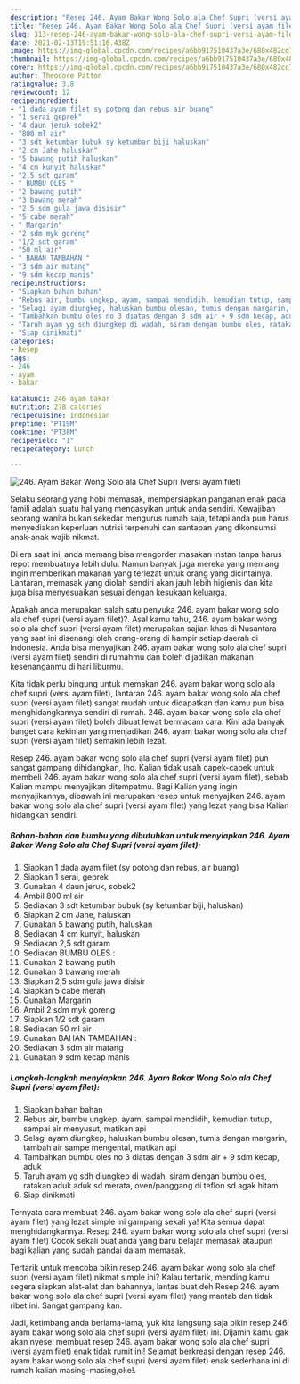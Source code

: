 ```yaml
---
description: "Resep 246. Ayam Bakar Wong Solo ala Chef Supri (versi ayam filet) Sederhana dan Mudah Dibuat"
title: "Resep 246. Ayam Bakar Wong Solo ala Chef Supri (versi ayam filet) Sederhana dan Mudah Dibuat"
slug: 313-resep-246-ayam-bakar-wong-solo-ala-chef-supri-versi-ayam-filet-sederhana-dan-mudah-dibuat
date: 2021-02-13T19:51:16.438Z
image: https://img-global.cpcdn.com/recipes/a6bb917510437a3e/680x482cq70/246-ayam-bakar-wong-solo-ala-chef-supri-versi-ayam-filet-foto-resep-utama.jpg
thumbnail: https://img-global.cpcdn.com/recipes/a6bb917510437a3e/680x482cq70/246-ayam-bakar-wong-solo-ala-chef-supri-versi-ayam-filet-foto-resep-utama.jpg
cover: https://img-global.cpcdn.com/recipes/a6bb917510437a3e/680x482cq70/246-ayam-bakar-wong-solo-ala-chef-supri-versi-ayam-filet-foto-resep-utama.jpg
author: Theodore Patton
ratingvalue: 3.8
reviewcount: 12
recipeingredient:
- "1 dada ayam filet sy potong dan rebus air buang"
- "1 serai geprek"
- "4 daun jeruk sobek2"
- "800 ml air"
- "3 sdt ketumbar bubuk sy ketumbar biji haluskan"
- "2 cm Jahe haluskan"
- "5 bawang putih haluskan"
- "4 cm kunyit haluskan"
- "2,5 sdt garam"
- " BUMBU OLES "
- "2 bawang putih"
- "3 bawang merah"
- "2,5 sdm gula jawa disisir"
- "5 cabe merah"
- " Margarin"
- "2 sdm myk goreng"
- "1/2 sdt garam"
- "50 ml air"
- " BAHAN TAMBAHAN "
- "3 sdm air matang"
- "9 sdm kecap manis"
recipeinstructions:
- "Siapkan bahan bahan"
- "Rebus air, bumbu ungkep, ayam, sampai mendidih, kemudian tutup, sampai air menyusut, matikan api"
- "Selagi ayam diungkep, haluskan bumbu olesan, tumis dengan margarin, tambah air sampe mengental, matikan api"
- "Tambahkan bumbu oles no 3 diatas dengan 3 sdm air + 9 sdm kecap, aduk"
- "Taruh ayam yg sdh diungkep di wadah, siram dengan bumbu oles, ratakan aduk aduk sd merata, oven/panggang di teflon sd agak hitam"
- "Siap dinikmati"
categories:
- Resep
tags:
- 246
- ayam
- bakar

katakunci: 246 ayam bakar 
nutrition: 278 calories
recipecuisine: Indonesian
preptime: "PT19M"
cooktime: "PT38M"
recipeyield: "1"
recipecategory: Lunch

---
```



![246. Ayam Bakar Wong Solo ala Chef Supri (versi ayam filet)](https://img-global.cpcdn.com/recipes/a6bb917510437a3e/680x482cq70/246-ayam-bakar-wong-solo-ala-chef-supri-versi-ayam-filet-foto-resep-utama.jpg)

Selaku seorang yang hobi memasak, mempersiapkan panganan enak pada famili adalah suatu hal yang mengasyikan untuk anda sendiri. Kewajiban seorang  wanita bukan sekedar mengurus rumah saja, tetapi anda pun harus menyediakan keperluan nutrisi terpenuhi dan santapan yang dikonsumsi anak-anak wajib nikmat.

Di era  saat ini, anda memang bisa mengorder masakan instan tanpa harus repot membuatnya lebih dulu. Namun banyak juga mereka yang memang ingin memberikan makanan yang terlezat untuk orang yang dicintainya. Lantaran, memasak yang diolah sendiri akan jauh lebih higienis dan kita juga bisa menyesuaikan sesuai dengan kesukaan keluarga. 



Apakah anda merupakan salah satu penyuka 246. ayam bakar wong solo ala chef supri (versi ayam filet)?. Asal kamu tahu, 246. ayam bakar wong solo ala chef supri (versi ayam filet) merupakan sajian khas di Nusantara yang saat ini disenangi oleh orang-orang di hampir setiap daerah di Indonesia. Anda bisa menyajikan 246. ayam bakar wong solo ala chef supri (versi ayam filet) sendiri di rumahmu dan boleh dijadikan makanan kesenanganmu di hari liburmu.

Kita tidak perlu bingung untuk memakan 246. ayam bakar wong solo ala chef supri (versi ayam filet), lantaran 246. ayam bakar wong solo ala chef supri (versi ayam filet) sangat mudah untuk didapatkan dan kamu pun bisa menghidangkannya sendiri di rumah. 246. ayam bakar wong solo ala chef supri (versi ayam filet) boleh dibuat lewat bermacam cara. Kini ada banyak banget cara kekinian yang menjadikan 246. ayam bakar wong solo ala chef supri (versi ayam filet) semakin lebih lezat.

Resep 246. ayam bakar wong solo ala chef supri (versi ayam filet) pun sangat gampang dihidangkan, lho. Kalian tidak usah capek-capek untuk membeli 246. ayam bakar wong solo ala chef supri (versi ayam filet), sebab Kalian mampu menyajikan ditempatmu. Bagi Kalian yang ingin menyajikannya, dibawah ini merupakan resep untuk menyajikan 246. ayam bakar wong solo ala chef supri (versi ayam filet) yang lezat yang bisa Kalian hidangkan sendiri.

<!--inarticleads1-->

##### Bahan-bahan dan bumbu yang dibutuhkan untuk menyiapkan 246. Ayam Bakar Wong Solo ala Chef Supri (versi ayam filet):

1. Siapkan 1 dada ayam filet (sy potong dan rebus, air buang)
1. Siapkan 1 serai, geprek
1. Gunakan 4 daun jeruk, sobek2
1. Ambil 800 ml air
1. Sediakan 3 sdt ketumbar bubuk (sy ketumbar biji, haluskan)
1. Siapkan 2 cm Jahe, haluskan
1. Gunakan 5 bawang putih, haluskan
1. Sediakan 4 cm kunyit, haluskan
1. Sediakan 2,5 sdt garam
1. Sediakan  BUMBU OLES :
1. Gunakan 2 bawang putih
1. Gunakan 3 bawang merah
1. Siapkan 2,5 sdm gula jawa disisir
1. Siapkan 5 cabe merah
1. Gunakan  Margarin
1. Ambil 2 sdm myk goreng
1. Siapkan 1/2 sdt garam
1. Sediakan 50 ml air
1. Gunakan  BAHAN TAMBAHAN :
1. Sediakan 3 sdm air matang
1. Gunakan 9 sdm kecap manis




<!--inarticleads2-->

##### Langkah-langkah menyiapkan 246. Ayam Bakar Wong Solo ala Chef Supri (versi ayam filet):

1. Siapkan bahan bahan
1. Rebus air, bumbu ungkep, ayam, sampai mendidih, kemudian tutup, sampai air menyusut, matikan api
1. Selagi ayam diungkep, haluskan bumbu olesan, tumis dengan margarin, tambah air sampe mengental, matikan api
1. Tambahkan bumbu oles no 3 diatas dengan 3 sdm air + 9 sdm kecap, aduk
1. Taruh ayam yg sdh diungkep di wadah, siram dengan bumbu oles, ratakan aduk aduk sd merata, oven/panggang di teflon sd agak hitam
1. Siap dinikmati




Ternyata cara membuat 246. ayam bakar wong solo ala chef supri (versi ayam filet) yang lezat simple ini gampang sekali ya! Kita semua dapat menghidangkannya. Resep 246. ayam bakar wong solo ala chef supri (versi ayam filet) Cocok sekali buat anda yang baru belajar memasak ataupun bagi kalian yang sudah pandai dalam memasak.

Tertarik untuk mencoba bikin resep 246. ayam bakar wong solo ala chef supri (versi ayam filet) nikmat simple ini? Kalau tertarik, mending kamu segera siapkan alat-alat dan bahannya, lantas buat deh Resep 246. ayam bakar wong solo ala chef supri (versi ayam filet) yang mantab dan tidak ribet ini. Sangat gampang kan. 

Jadi, ketimbang anda berlama-lama, yuk kita langsung saja bikin resep 246. ayam bakar wong solo ala chef supri (versi ayam filet) ini. Dijamin kamu gak akan nyesel membuat resep 246. ayam bakar wong solo ala chef supri (versi ayam filet) enak tidak rumit ini! Selamat berkreasi dengan resep 246. ayam bakar wong solo ala chef supri (versi ayam filet) enak sederhana ini di rumah kalian masing-masing,oke!.

